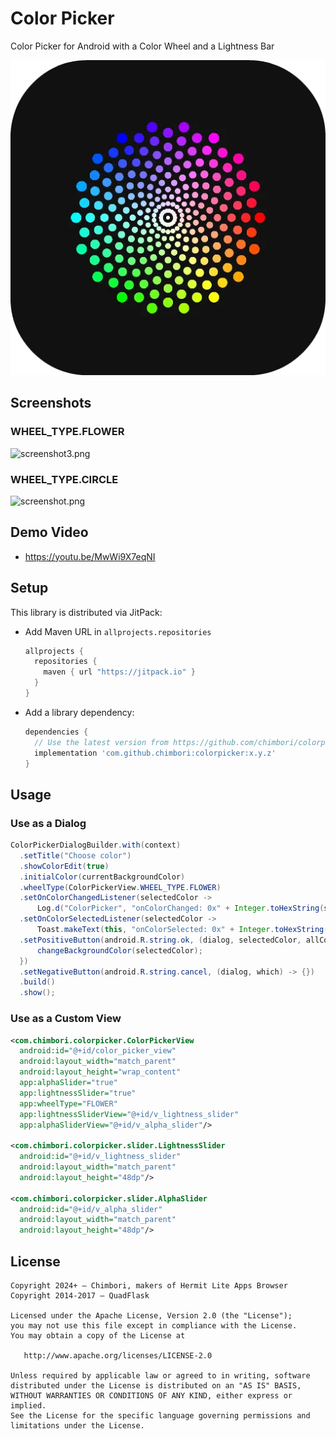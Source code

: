 # Color Picker

Color Picker for Android with a Color Wheel and a Lightness Bar

![icon](icon.webp)

## Screenshots

### WHEEL_TYPE.FLOWER
![screenshot3.png](screenshot/screenshot3.png)

### WHEEL_TYPE.CIRCLE
![screenshot.png](screenshot/screenshot.png)

## Demo Video

- https://youtu.be/MwWi9X7eqNI

## Setup

This library is distributed via JitPack:

- Add Maven URL in `allprojects.repositories`

    ```groovy
    allprojects {
      repositories {
        maven { url "https://jitpack.io" }
      }
    }
    ```

- Add a library dependency:

    ```groovy
    dependencies {
      // Use the latest version from https://github.com/chimbori/colorpicker/releases .
      implementation 'com.github.chimbori:colorpicker:x.y.z'
    }
    ```

## Usage

### Use as a Dialog

```java
ColorPickerDialogBuilder.with(context)
  .setTitle("Choose color")
  .showColorEdit(true)
  .initialColor(currentBackgroundColor)
  .wheelType(ColorPickerView.WHEEL_TYPE.FLOWER)
  .setOnColorChangedListener(selectedColor ->
      Log.d("ColorPicker", "onColorChanged: 0x" + Integer.toHexString(selectedColor)))
  .setOnColorSelectedListener(selectedColor ->
      Toast.makeText(this, "onColorSelected: 0x" + Integer.toHexString(selectedColor), LENGTH_SHORT).show())
  .setPositiveButton(android.R.string.ok, (dialog, selectedColor, allColors) -> {
      changeBackgroundColor(selectedColor);
  })
  .setNegativeButton(android.R.string.cancel, (dialog, which) -> {})
  .build()
  .show();
```

### Use as a Custom View

```xml
<com.chimbori.colorpicker.ColorPickerView
  android:id="@+id/color_picker_view"
  android:layout_width="match_parent"
  android:layout_height="wrap_content"
  app:alphaSlider="true"
  app:lightnessSlider="true"
  app:wheelType="FLOWER"
  app:lightnessSliderView="@+id/v_lightness_slider"
  app:alphaSliderView="@+id/v_alpha_slider"/>

<com.chimbori.colorpicker.slider.LightnessSlider
  android:id="@+id/v_lightness_slider"
  android:layout_width="match_parent"
  android:layout_height="48dp"/>

<com.chimbori.colorpicker.slider.AlphaSlider
  android:id="@+id/v_alpha_slider"
  android:layout_width="match_parent"
  android:layout_height="48dp"/>
```

## License

```
Copyright 2024+ — Chimbori, makers of Hermit Lite Apps Browser
Copyright 2014-2017 — QuadFlask

Licensed under the Apache License, Version 2.0 (the "License");
you may not use this file except in compliance with the License.
You may obtain a copy of the License at

   http://www.apache.org/licenses/LICENSE-2.0

Unless required by applicable law or agreed to in writing, software
distributed under the License is distributed on an "AS IS" BASIS,
WITHOUT WARRANTIES OR CONDITIONS OF ANY KIND, either express or implied.
See the License for the specific language governing permissions and
limitations under the License.
```
